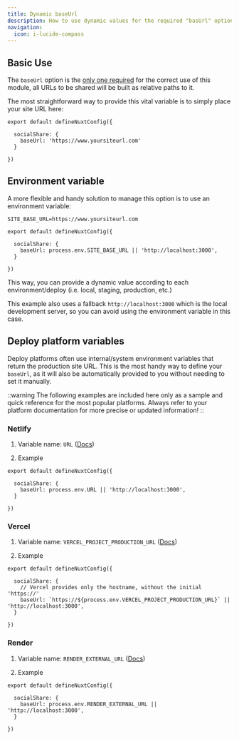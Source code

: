 ```yaml
---
title: Dynamic baseUrl
description: How to use dynamic values for the required "basUrl" option.
navigation:
  icon: i-lucide-compass
---
```


## Basic Use

The `baseUrl` option is the [only one required](/getting-started/options#options) for the correct use of this module, all URLs to be shared will be built as relative paths to it.

The most straightforward way to provide this vital variable is to simply place your site URL here:

```ts[nuxt.config.ts]
export default defineNuxtConfig({

  socialShare: {
    baseUrl: 'https://www.yoursiteurl.com'
  }

})
```

## Environment variable

A more flexible and handy solution to manage this option is to use an environment variable:

```ini[.env]
SITE_BASE_URL=https://www.yoursiteurl.com
```

```ts[nuxt.config.ts]
export default defineNuxtConfig({

  socialShare: {
    baseUrl: process.env.SITE_BASE_URL || 'http://localhost:3000',
  }

})
```

This way, you can provide a dynamic value according to each environment/deploy (i.e. local, staging, production, etc.)

This example also uses a fallback `http://localhost:3000` which is the local development server, so you can avoid using the environment variable in this case.

## Deploy platform variables

Deploy platforms often use internal/system environment variables that return the production site URL. This is the most handy way to define your `baseUrl`, as it will also be automatically provided to you without needing to set it manually.

::warning
The following examples are included here only as a sample and quick reference for the most popular platforms. Always refer to your platform documentation for more precise or updated information!
::

### Netlify

1. Variable name: `URL` ([Docs](https://docs.netlify.com/configure-builds/environment-variables/#deploy-urls-and-metadata))

2. Example

```ts[nuxt.config.ts]
export default defineNuxtConfig({

  socialShare: {
    baseUrl: process.env.URL || 'http://localhost:3000',
  }

})
```

### Vercel

1. Variable name: `VERCEL_PROJECT_PRODUCTION_URL` ([Docs](https://vercel.com/docs/projects/environment-variables/system-environment-variables#VERCEL_PROJECT_PRODUCTION_URL))

2. Example

```ts[nuxt.config.ts]
export default defineNuxtConfig({

  socialShare: {
    // Vercel provides only the hostname, without the initial 'https://'
    baseUrl: `https://${process.env.VERCEL_PROJECT_PRODUCTION_URL}` || 'http://localhost:3000',
  }

})
```

### Render

1. Variable name: `RENDER_EXTERNAL_URL` ([Docs](https://docs.render.com/environment-variables#all-runtimes))

2. Example

```ts[nuxt.config.ts]
export default defineNuxtConfig({

  socialShare: {
    baseUrl: process.env.RENDER_EXTERNAL_URL || 'http://localhost:3000',
  }

})
```
